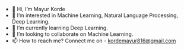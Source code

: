 - 👋 Hi, I’m Mayur Korde
- 👀 I’m interested in Machine Learning, Natural Language Processing, Deep Learning.
- 🌱 I’m currently learning Deep Learning.
- 💞️ I’m looking to collaborate on Machine Learning.
- 📫 How to reach me? Connect me on - kordemayur816@gmail.com

<!---
myr9988/myr9988 is a ✨ special ✨ repository because its `README.md` (this file) appears on your GitHub profile.
You can click the Preview link to take a look at your changes.
--->
